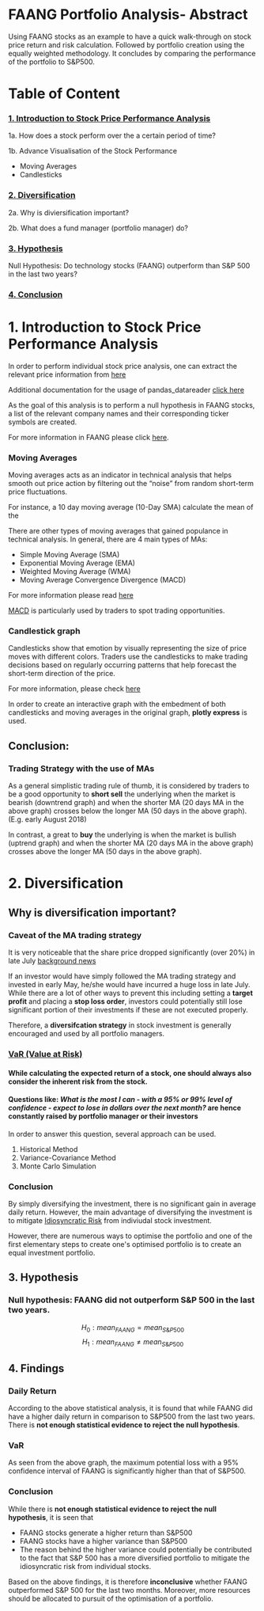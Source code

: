 # FAANG Portfolio Analysis- Abstract
Using FAANG stocks as an example to have a quick walk-through on stock price return and risk calculation. Followed by portfolio creation using the equally weighted methodology. It concludes by comparing the performance of the portfolio to S\&P500.


# Table of Content

### [1. Introduction to Stock Price Performance Analysis](#1-introduction-to-stock-price-performance-analysis)

1a. How does a stock perform over the a certain period of time?

1b. Advance Visualisation of the Stock Performance 

- Moving Averages 
- Candlesticks 

### [2. Diversification](#2-diversification)

2a. Why is diviersification important?

2b. What does a fund manager (portfolio manager) do?

### [3. Hypothesis](#3-hypothesis)

Null Hypothesis: Do technology stocks (FAANG) outperform than S&P 500 in the last two years?

### [4. Conclusion](#4-findings)


# 1. Introduction to Stock Price Performance Analysis

In order to perform individual stock price analysis, one can extract the relevant price information from [here](https://www.alphavantage.co/documentation/)

Additional documentation for the usage of pandas_datareader [click here](https://buildmedia.readthedocs.org/media/pdf/pandas-datareader/latest/pandas-datareader.pdf)

As the goal of this analysis is to perform a null hypothesis in FAANG stocks, a list of the relevant company names and their corresponding ticker symbols are created.

For more information in FAANG please click [here](https://www.investopedia.com/terms/f/faang-stocks.asp).

### Moving Averages

Moving averages acts as an indicator in technical analysis that helps smooth out price action by filtering out the “noise” from random short-term price fluctuations.

For instance, a 10 day moving average (10-Day SMA) calculate the mean of the 


There are other types of moving averages that gained populance in technical analysis. In general, there are 4 main types of MAs:

- Simple Moving Average (SMA)
- Exponential Moving Average (EMA)
- Weighted Moving Average (WMA)
- Moving Average Convergence Divergence (MACD)

For more information please read [here](https://www.investopedia.com/terms/m/movingaverage.asp)

[MACD](https://www.investopedia.com/terms/m/macd.asp) is particularly used by traders to spot trading opportunities.

### Candlestick graph

Candlesticks show that emotion by visually representing the size of price moves with different colors. Traders use the candlesticks to make trading decisions based on regularly occurring patterns that help forecast the short-term direction of the price.

For more information, please check [here](https://www.investopedia.com/trading/candlestick-charting-what-is-it/)

In order to create an interactive graph with the embedment of both candlesticks and moving averages in the original graph, __plotly express__ is used.

## Conclusion:
### Trading Strategy with the use of MAs
As a general simplistic trading rule of thumb, it is considered by traders to be a good opportunity to __short sell__ the underlying when the market is bearish (downtrend graph) and when the shorter MA (20 days MA in the above graph) crosses below the longer MA (50 days in the above graph). (E.g. early August 2018) 

In contrast, a great to __buy__ the underlying is when the market is bullish (uptrend graph) and when the shorter MA (20 days MA in the above graph) crosses above the longer MA (50 days in the above graph).

# 2. Diversification

## Why is diversification important?

### Caveat of the MA trading strategy
It is very noticeable that the share price dropped significantly (over 20%) in late July [background news](https://www.marketwatch.com/story/facebook-stock-crushed-after-revenue-user-growth-miss-2018-07-25)

If an investor would have simply followed the MA trading strategy and invested in early May, he/she would have incurred a huge loss in late July. While there are a lot of other ways to prevent this including setting a __target profit__ and placing a __stop loss order__, investors could potentially still lose significant portion of their investments if these are not executed properly.

Therefore, a __diversifcation strategy__ in stock investment is generally encouraged and used by all portfolio managers.

### [VaR (Value at Risk)](https://www.investopedia.com/terms/v/var.asp)

#### While calculating the expected return of a stock, one should always also consider the inherent risk from the stock.

#### Questions like: _What is the most I can - with a 95% or 99% level of confidence - expect to lose in dollars over the next month?_ are hence constantly raised by portfolio manager or their investors

In order to answer this question, several approach can be used.
1. Historical Method
2. Variance-Covariance Method
3. Monte Carlo Simulation

### Conclusion

By simply diversifying the investment, there is no significant gain in average daily return. However, the main advantage of diversifying the investment is to mitigate [Idiosyncratic Risk](https://www.investopedia.com/terms/i/idiosyncraticrisk.asp) from indiviudal stock investment.

However, there are numerous ways to optimise the portfolio and one of the first elementary steps to create one's optimised portfolio is to create an equal investment portfolio.  

## 3. Hypothesis 

### Null hypothesis: FAANG did not outperform S&P 500 in the last two years.


$$ H_0: mean_{FAANG} = mean_{S\&P500}$$
$$ H_1: mean_{FAANG} \neq mean_{S\&P500}$$

## 4. Findings

### Daily Return

According to the above statistical analysis, it is found that while FAANG did have a higher daily return in comparison to S&P500 from the last two years. There is __not enough statistical evidence to reject the null hypothesis__. 

### VaR

As seen from the above graph, the maximum potential loss with a 95% confidence interval of FAANG is significantly higher than that of S&P500.

### Conclusion

While there is __not enough statistical evidence to reject the null hypothesis__, it is seen that 
- FAANG stocks generate a higher return than S&P500
- FAANG stocks have a higher variance than S&P500
- The reason behind the higher variance could potentially be contributed to the fact that S&P 500 has a more diversified portfolio to mitigate the idiosyncratic risk from individual stocks.

Based on the above findings, it is therefore __inconclusive__ whether FAANG outperformed S&P 500 for the last two months.
Moreover, more resources should be allocated to pursuit of the optimisation of a portfolio. 
